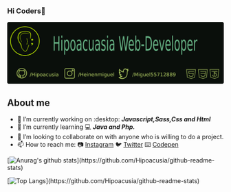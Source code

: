 ### Hi Coders👋

![Alt text](https://github.com/Hipoacusia/Hipoacusia/blob/main/BannerGit.png?raw=true)

## About me

- 🔭 I’m currently working on :desktop: ***Javascript,Sass,Css and Html***
- 🌱 I’m currently learning :computer:  ***Java and Php.***
- 👯 I’m looking to collaborate on with anyone who is willing to do a project.
- 📫 How to reach me: :camera: [Instagram](https://www.instagram.com/heinenmiguel/) :bird: [Twitter](https://twitter.com/Miguel55712889) :keyboard: [Codepen](https://codepen.io/hipoacusia)

[![Anurag's github stats](https://github-readme-stats.vercel.app/api?username=Hipoacusia&show_icons=true&theme=radical,)](https://github.com/Hipoacusia/github-readme-stats)

[![Top Langs](https://github-readme-stats.vercel.app/api/top-langs/?username=Hipoacusia&show_icons=true&theme=radical,)](https://github.com/Hipoacusia/github-readme-stats)




